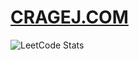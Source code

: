 # [CRAGEJ.COM](https://cragej.com)

![LeetCode Stats](https://leetcard.jacoblin.cool/CrageJ?theme=nord&font=UnifrakturCook&ext=heatmap)
<!--
**CrageJ/CrageJ** is a ✨ _special_ ✨ repository because its `README.md` (this file) appears on your GitHub profile.

Here are some ideas to get you started:

- 🔭 I’m currently working on ...
- 🌱 I’m currently learning ...
- 👯 I’m looking to collaborate on ...
- 🤔 I’m looking for help with ...
- 💬 Ask me about ...
- 📫 How to reach me: ...
- 😄 Pronouns: ...
- ⚡ Fun fact: ...
-->
